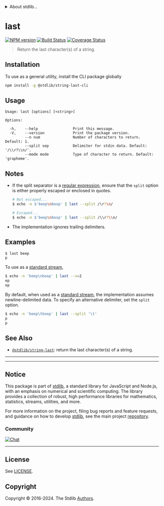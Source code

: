 <!--

@license Apache-2.0

Copyright (c) 2024 The Stdlib Authors.

Licensed under the Apache License, Version 2.0 (the "License");
you may not use this file except in compliance with the License.
You may obtain a copy of the License at

   http://www.apache.org/licenses/LICENSE-2.0

Unless required by applicable law or agreed to in writing, software
distributed under the License is distributed on an "AS IS" BASIS,
WITHOUT WARRANTIES OR CONDITIONS OF ANY KIND, either express or implied.
See the License for the specific language governing permissions and
limitations under the License.

-->


<details>
  <summary>
    About stdlib...
  </summary>
  <p>We believe in a future in which the web is a preferred environment for numerical computation. To help realize this future, we've built stdlib. stdlib is a standard library, with an emphasis on numerical and scientific computation, written in JavaScript (and C) for execution in browsers and in Node.js.</p>
  <p>The library is fully decomposable, being architected in such a way that you can swap out and mix and match APIs and functionality to cater to your exact preferences and use cases.</p>
  <p>When you use stdlib, you can be absolutely certain that you are using the most thorough, rigorous, well-written, studied, documented, tested, measured, and high-quality code out there.</p>
  <p>To join us in bringing numerical computing to the web, get started by checking us out on <a href="https://github.com/stdlib-js/stdlib">GitHub</a>, and please consider <a href="https://opencollective.com/stdlib">financially supporting stdlib</a>. We greatly appreciate your continued support!</p>
</details>

# last

[![NPM version][npm-image]][npm-url] [![Build Status][test-image]][test-url] [![Coverage Status][coverage-image]][coverage-url] <!-- [![dependencies][dependencies-image]][dependencies-url] -->

> Return the last character(s) of a string.





<!-- Package usage notes. Make sure to keep an empty line after the `section` element and another before the `/section` close. -->







<section class="cli">



<section class="installation">

## Installation

To use as a general utility, install the CLI package globally

```bash
npm install -g @stdlib/string-last-cli
```

</section>

<!-- CLI usage documentation. -->

<section class="usage">

## Usage

```text
Usage: last [options] [<string>]

Options:

  -h,    --help                Print this message.
  -V,    --version             Print the package version.
         --n num               Number of characters to return. Default: 1.
         --split sep           Delimiter for stdin data. Default: '/\\r?\\n/'.
         --mode mode           Type of character to return. Default: 'grapheme'.
```

</section>

<!-- /.usage -->

<!-- CLI usage notes. Make sure to keep an empty line after the `section` element and another before the `/section` close. -->

<section class="notes">

## Notes

-   If the split separator is a [regular expression][mdn-regexp], ensure that the `split` option is either properly escaped or enclosed in quotes.

    ```bash
    # Not escaped...
    $ echo -n $'beep\nboop' | last --split /\r?\n/

    # Escaped...
    $ echo -n $'beep\nboop' | last --split /\\r?\\n/
    ```

-   The implementation ignores trailing delimiters.

</section>

<!-- /.notes -->

<section class="examples">

## Examples

```bash
$ last beep
p
```

To use as a [standard stream][standard-streams],

```bash
$ echo -n 'beep\nboop' | last --n=2
ep
op
```

By default, when used as a [standard stream][standard-streams], the implementation assumes newline-delimited data. To specify an alternative delimiter, set the `split` option.

```bash
$ echo -n 'beep\tboop' | last --split '\t'
p
p
```

</section>

<!-- /.examples -->

</section>

<!-- /.cli -->

<!-- Section for related `stdlib` packages. Do not manually edit this section, as it is automatically populated. -->

<section class="related">

## See Also

-   <span class="package-name">[`@stdlib/string-last`][@stdlib/string-last]</span><span class="delimiter">: </span><span class="description">return the last character(s) of a string.</span>


* * *


</section>

<!-- /.related -->

<!-- Section for all links. Make sure to keep an empty line after the `section` element and another before the `/section` close. -->


<section class="main-repo" >

* * *

## Notice

This package is part of [stdlib][stdlib], a standard library for JavaScript and Node.js, with an emphasis on numerical and scientific computing. The library provides a collection of robust, high performance libraries for mathematics, statistics, streams, utilities, and more.

For more information on the project, filing bug reports and feature requests, and guidance on how to develop [stdlib][stdlib], see the main project [repository][stdlib].

### Community

[![Chat][chat-image]][chat-url]

---

## License

See [LICENSE][stdlib-license].


## Copyright

Copyright &copy; 2016-2024. The Stdlib [Authors][stdlib-authors].

</section>

<!-- /.stdlib -->

<!-- Section for all links. Make sure to keep an empty line after the `section` element and another before the `/section` close. -->

<section class="links">

[npm-image]: http://img.shields.io/npm/v/@stdlib/string-last-cli.svg
[npm-url]: https://npmjs.org/package/@stdlib/string-last-cli

[test-image]: https://github.com/stdlib-js/string-last/actions/workflows/test.yml/badge.svg?branch=v0.1.0
[test-url]: https://github.com/stdlib-js/string-last/actions/workflows/test.yml?query=branch:v0.1.0

[coverage-image]: https://img.shields.io/codecov/c/github/stdlib-js/string-last/main.svg
[coverage-url]: https://codecov.io/github/stdlib-js/string-last?branch=main

<!--

[dependencies-image]: https://img.shields.io/david/stdlib-js/string-last.svg
[dependencies-url]: https://david-dm.org/stdlib-js/string-last/main

-->

[chat-image]: https://img.shields.io/gitter/room/stdlib-js/stdlib.svg
[chat-url]: https://app.gitter.im/#/room/#stdlib-js_stdlib:gitter.im

[stdlib]: https://github.com/stdlib-js/stdlib

[stdlib-authors]: https://github.com/stdlib-js/stdlib/graphs/contributors

[cli-section]: https://github.com/stdlib-js/string-last#cli
[cli-url]: https://github.com/stdlib-js/string-last/tree/cli
[@stdlib/string-last]: https://github.com/stdlib-js/string-last/tree/main

[umd]: https://github.com/umdjs/umd
[es-module]: https://developer.mozilla.org/en-US/docs/Web/JavaScript/Guide/Modules

[deno-url]: https://github.com/stdlib-js/string-last/tree/deno
[deno-readme]: https://github.com/stdlib-js/string-last/blob/deno/README.md
[umd-url]: https://github.com/stdlib-js/string-last/tree/umd
[umd-readme]: https://github.com/stdlib-js/string-last/blob/umd/README.md
[esm-url]: https://github.com/stdlib-js/string-last/tree/esm
[esm-readme]: https://github.com/stdlib-js/string-last/blob/esm/README.md
[branches-url]: https://github.com/stdlib-js/string-last/blob/main/branches.md

[stdlib-license]: https://raw.githubusercontent.com/stdlib-js/string-last/main/LICENSE

[standard-streams]: https://en.wikipedia.org/wiki/Standard_streams

[mdn-regexp]: https://developer.mozilla.org/en-US/docs/Web/JavaScript/Guide/Regular_Expressions

<!-- <related-links> -->

<!-- </related-links> -->

</section>

<!-- /.links -->

